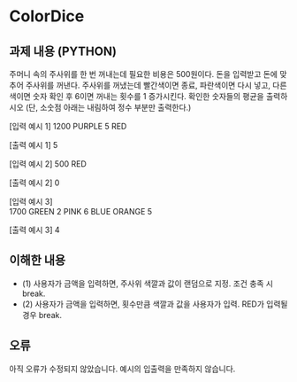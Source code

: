 # ColorDice

## 과제 내용 (PYTHON)
주머니 속의 주사위를 한 번 꺼내는데 필요한 비용은 500원이다.
돈을 입력받고 돈에 맞추어 주사위를 꺼낸다.
주사위를 꺼냈는데 빨간색이면 종료, 파란색이면 다시 넣고, 다른 색이면 숫자 확인 후 6이면 꺼내는 횟수를 1 증가시킨다.
확인한 숫자들의 평균을 출력하시오 (단, 소숫점 아래는 내림하여 정수 부분만 출력한다.) 

[입력 예시 1]
1200
PURPLE
5
RED

[출력 예시 1]
5


[입력 예시 2]
500	
RED

[출력 예시 2]
0


[입력 예시 3]	
1700
GREEN
2
PINK
6
BLUE
ORANGE
5

[출력 예시 3]
4



## 이해한 내용
* (1) 사용자가 금액을 입력하면, 주사위 색깔과 값이 랜덤으로 지정. 조건 충족 시 break.
* (2) 사용자가 금액을 입력하면, 횟수만큼 색깔과 값을 사용자가 입력. RED가 입력될 경우 break.


## 오류
아직 오류가 수정되지 않았습니다. 예시의 입출력을 만족하지 않습니다.
